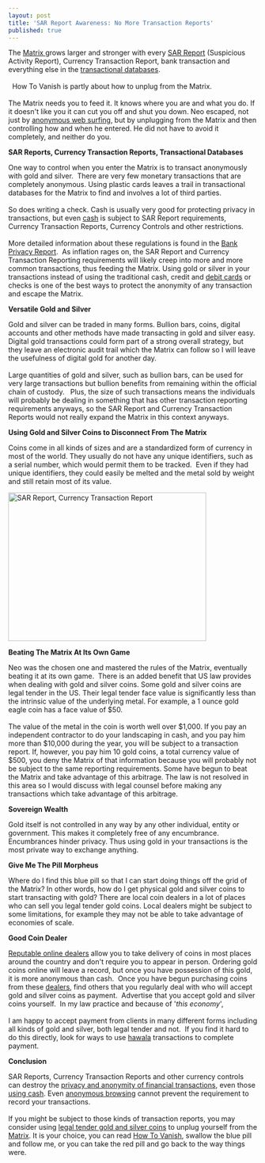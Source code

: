 ```yaml
---
layout: post
title: 'SAR Report Awareness: No More Transaction Reports'
published: true
---
```

<p>The <a href="http://www.howtovanish.com/Matrix">Matrix </a>grows larger and stronger with every <a title="SAR Report" href="http://www.howtovanish.com/2010/06/sar-report-awareness-no-more-transaction-reports/" target="_blank">SAR Report</a> (Suspicious Activity Report), Currency Transaction Report, bank transaction and everything else in the <a title="Transactional Database" href="http://www.howtovanish.com/2009/11/transactional-databases-what-me-worry/" target="_blank">transactional databases</a>.<br /><br />  How To Vanish is partly about how to unplug from the Matrix.  <br /><br />The Matrix needs you to feed it.  It knows where you are and what you do.  If it doesn't like you it can cut you off and shut you down.  Neo escaped, not just by <a href="http://www.howtovanish.com/IdentityCloaker">anonymous web surfing</a>, but by unplugging from the Matrix and then controlling how and when he entered.  He did not have to avoid it completely, and neither do you.</p>
<p><strong>SAR Reports, Currency Transaction Reports, Transactional Databases</strong></p>
<p>One way to control when you enter the Matrix is to transact anonymously with gold and silver.  There are very few monetary transactions that are completely anonymous.  Using plastic cards leaves a trail in transactional databases for the Matrix to find and involves a lot of third parties.<br /><br />  So does writing a check.  Cash is usually very good for protecting privacy in transactions, but even <a title="Use Cash" href="http://www.howtovanish.com/2009/10/the-sweet-sound-of-cash/" target="_blank">cash</a> is subject to SAR Report requirements, Currency Transaction Reports, Currency Controls and other restrictions. <br /><br /> More detailed information about these regulations is found in the <a href="http://www.howtovanish.com/bankprivacyreport1">Bank Privacy Report</a>.  As inflation rages on, the SAR Report and Currency Transaction Reporting requirements will likely creep into more and more common transactions, thus feeding the Matrix.  Using gold or silver in your transactions instead of using the traditional cash, credit and <a href="http://www.howtovanish.com/PrepaidDebitCards">debit cards</a> or checks is one of the best ways to protect the anonymity of any transaction and escape the Matrix.</p>
<p><strong>Versatile Gold and Silver</strong></p>
<p>Gold and silver can be traded in many forms.  Bullion bars, coins, digital accounts and other methods have made transacting in gold and silver easy.  Digital gold transactions could form part of a strong overall strategy, but they leave an electronic audit trail which the Matrix can follow so I will leave the usefulness of digital gold for another day.<br /><br /> Large quantities of gold and silver, such as bullion bars, can be used for very large transactions but bullion benefits from remaining within the official chain of custody.    Plus, the size of such transactions means the individuals will probably be dealing in something that has other transaction reporting requirements anyways, so the SAR Report and Currency Transaction Reports would not really expand the Matrix in this context anyways.</p>
<p><strong>Using Gold and Silver Coins to Disconnect From The Matrix</strong></p>
<p>Coins come in all kinds of sizes and are a standardized form of currency in most of the world.  They usually do not have any unique identifiers, such as a serial number, which would permit them to be tracked.  Even if they had unique identifiers, they could easily be melted and the metal sold by weight and still retain most of its value.</p>
<p><a href="http://www.howtovanish.com/wp-content/uploads/2010/06/Neo.jpg"><img class="aligncenter size-full wp-image-1175" title="SAR Report, Currency Transaction Report" src="{{ site.baseurl }}/images/Neo.jpg" alt="SAR Report, Currency Transaction Report" width="400" height="300" /></a></p>
<p><strong>Beating The Matrix At Its Own Game</strong></p>
<p>Neo was the chosen one and mastered the rules of the Matrix, eventually beating it at its own game.  There is an added benefit that US law provides when dealing with gold and silver coins.  Some gold and silver coins are legal tender in the US.  Their legal tender face value is significantly less than the intrinsic value of the underlying metal. For example, a 1 ounce gold eagle coin has a face value of $50. <br /><br /> The value of the metal in the coin is worth well over $1,000.  If you pay an independent contractor to do your landscaping in cash, and you pay him more than $10,000 during the year, you will be subject to a transaction report.  If, however, you pay him 10 gold coins, a total currency value of $500, you deny the Matrix of that information because you will probably not be subject to the same reporting requirements.  Some have begun to beat the Matrix and take advantage of this arbitrage.  The law is not resolved in this area so I would discuss with legal counsel before making any transactions which take advantage of this arbitrage.</p>
<p><strong>Sovereign Wealth</strong></p>
<p>Gold itself is not controlled in any way by any other individual, entity or government.  This makes it completely free of any encumbrance.  Encumbrances hinder privacy. Thus using gold in your transactions is the most private way to exchange anything.</p>
<p><strong>Give Me The Pill Morpheus</strong></p>
<p>Where do I find this blue pill so that I can start doing things off the grid of the Matrix?  In other words, how do I get physical gold and silver coins to start transacting with gold?  There are local coin dealers in a lot of places who can sell you legal tender gold coins.  Local dealers might be subject to some limitations, for example they may not be able to take advantage of economies of scale.</p>
<p><strong>Good Coin Dealer</strong></p>
<p><a href="http://www.howtovanish.com/BuyGoldCoins">Reputable online dealers</a> allow you to take delivery of coins in most places around the country and don't require you to appear in person. Ordering gold coins online will leave a record, but once you have possession of this gold, it is more anonymous than cash.  Once you have begun purchasing coins from these <a href="http://www.howtovanish.com/BuyGoldCoins">dealers</a>, find others that you regularly deal with who will accept gold and silver coins as payment.  Advertise that you accept gold and silver coins yourself.  In my law practice and because of '<em>this economy</em>', <br /><br />I am happy to accept payment from clients in many different forms including all kinds of gold and silver, both legal tender and not.  If you find it hard to do this directly, look for ways to use <a title="Hawala" href="http://www.howtovanish.com/2009/09/modern-hawala/" target="_blank">hawala</a> transactions to complete payment.</p>
<p><strong>Conclusion</strong></p>
<p>SAR Reports, Currency Transaction Reports and other currency controls can destroy the <a href="http://www.howtovanish.com/bankprivacyreport1">privacy and anonymity of financial transactions</a>, even those <a title="Use Cash" href="http://www.howtovanish.com/2009/10/the-sweet-sound-of-cash/" target="_blank">using cash</a>. Even <a title="anonymous browsing" href="http://www.howtovanish.com/2009/11/should-i-pay-for-anonymous-web-surfing/" target="_blank">anonymous browsing</a> cannot prevent the requirement to record your transactions. <br /><br /> If you might be subject to those kinds of transaction reports, you may consider using <a href="http://www.howtovanish.com/BuyGoldCoins">legal tender gold and silver coins</a> to unplug yourself from the <a href="http://www.howtovanish.com/Matrix">Matrix</a>.  It is your choice, you can read <a href="http://www.howtovanish.com/HTVBook">How To Vanish</a>, swallow the blue pill and follow me, or you can take the red pill and go back to the way things were.</p>
